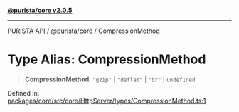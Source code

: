 [**@purista/core v2.0.5**](../README.md)

***

[PURISTA API](../../../packages.md) / [@purista/core](../README.md) / CompressionMethod

# Type Alias: CompressionMethod

> **CompressionMethod**: `"gzip"` \| `"deflat"` \| `"br"` \| `undefined`

Defined in: [packages/core/src/core/HttpServer/types/CompressionMethod.ts:1](https://github.com/puristajs/purista/blob/master/packages/core/src/core/HttpServer/types/CompressionMethod.ts#L1)
